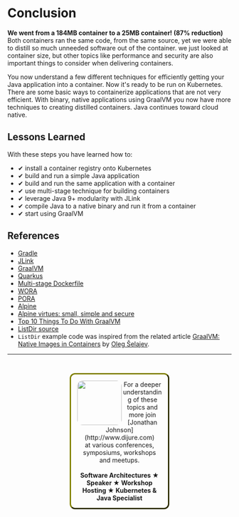 # Conclusion #

**We went from a 184MB container to a 25MB container! (87% reduction)** Both containers ran the same code, from the same source, yet we were able to distill so much unneeded software out of the container. we just looked at container size, but other topics like performance and security are also important things to consider when delivering containers.

You now understand a few different techniques for efficiently getting your Java application into a container. Now it's ready to be run on Kubernetes. There are some basic ways to containerize applications that are not very efficient. With binary, native applications using GraalVM you now have more techniques to creating distilled containers. Java continues toward cloud native.

## Lessons Learned ##

With these steps you have learned how to:

- &#x2714; install a container registry onto Kubernetes
- &#x2714; build and run a simple Java application
- &#x2714; build and run the same application with a container
- &#x2714; use multi-stage technique for building containers
- &#x2714; leverage Java 9+ modularity with JLink
- &#x2714; compile Java to a native binary and run it from a container
- &#x2714; start using GraalVM

## References ##

- [Gradle](https://gradle.org)
- [JLink](https://docs.oracle.com/javase/9/tools/jlink.htm)
- [GraalVM](https://www.graalvm.org/)
- [Quarkus](https://quarkus.io/)
- [Multi-stage Dockerfile](https://docs.docker.com/develop/develop-images/multistage-build/)
- [WORA](https://en.wikipedia.org/wiki/Write_once,_run_anywhere)
- [PORA](https://www.theserverside.com/feature/How-the-Docker-Engine-simplifies-DevOps-from-staging-to-deployment)
- [Alpine](https://en.wikipedia.org/wiki/Alpine_Linux)
- [Alpine virtues: small, simple and secure](https://alpinelinux.org/about/)
- [Top 10 Things To Do With GraalVM](https://chrisseaton.com/truffleruby/tenthings/)
- [ListDir source](https://github.com/javajon/listdir)
- `ListDir` example code was inspired from the related article [GraalVM: Native Images in Containers](https://blogs.oracle.com/javamagazine/graalvm-native-images-in-containers) by [Oleg Šelajev](https://github.com/shelajev).

------
<p style="text-align: center; padding: 1em; margin: 3em; margin-left: 10em; margin-right: 10em; border-; 1px; border-color: olive;  border-radius: 12px; border-style:outset">
<img align="left" src="/javajon/courses/kubernetes-pipelines/tekton/assets/jonathan-johnson.jpg" width="100" style="border-radius: 12px">
For a deeper understanding of these topics and more join <br>[Jonathan Johnson](http://www.dijure.com)<br> at various conferences, symposiums, workshops and meetups.
<br><br>
<b>Software Architectures ★ Speaker ★ Workshop Hosting ★ Kubernetes & Java Specialist</b>
</p>

